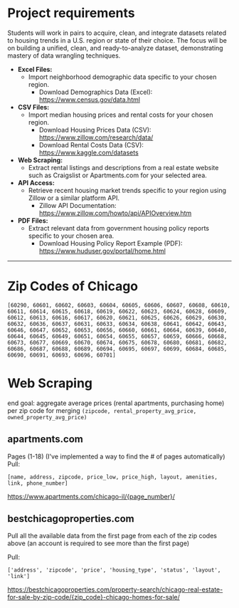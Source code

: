 # Project requirements

Students will work in pairs to acquire, clean, and integrate datasets related to housing trends in a U.S. region or state of their choice. The focus will be on building a unified, clean, and ready-to-analyze dataset, demonstrating mastery of data wrangling techniques.

- **Excel Files:** 
	- Import neighborhood demographic data specific to your chosen region.
		- Download Demographics Data (Excel): https://www.census.gov/data.html
- **CSV Files:** 
	- Import median housing prices and rental costs for your chosen region.
		- Download Housing Prices Data (CSV): https://www.zillow.com/research/data/
		- Download Rental Costs Data (CSV): https://www.kaggle.com/datasets
- **Web Scraping:** 
	- Extract rental listings and descriptions from a real estate website such as Craigslist or Apartments.com for your selected area.
- **API Access:** 
	- Retrieve recent housing market trends specific to your region using Zillow or a similar platform API.
		- Zillow API Documentation: https://www.zillow.com/howto/api/APIOverview.htm
- **PDF Files:** 
	- Extract relevant data from government housing policy reports specific to your chosen area. 
		- Download Housing Policy Report Example (PDF): https://www.huduser.gov/portal/home.html

---

# Zip Codes of Chicago

`[60290, 60601, 60602, 60603, 60604, 60605, 60606, 60607, 60608, 60610, 60611, 60614, 60615, 60618, 60619, 60622, 60623, 60624, 60628, 60609, 60612, 60613, 60616, 60617, 60620, 60621, 60625, 60626, 60629, 60630, 60632, 60636, 60637, 60631, 60633, 60634, 60638, 60641, 60642, 60643, 60646, 60647, 60652, 60653, 60656, 60660, 60661, 60664, 60639, 60640, 60644, 60645, 60649, 60651, 60654, 60655, 60657, 60659, 60666, 60668, 60673, 60677, 60669, 60670, 60674, 60675, 60678, 60680, 60681, 60682, 60686, 60687, 60688, 60689, 60694, 60695, 60697, 60699, 60684, 60685, 60690, 60691, 60693, 60696, 60701]`

# Web Scraping

end goal: aggregate average prices (rental apartments, purchasing home) per zip code for merging
	`(zipcode, rental_property_avg_price, owned_property_avg_price)`

## apartments.com

Pages (1-18) (I've implemented a way to find the # of pages automatically)
Pull:
	
 `[name, address, zipcode, price_low, price_high, layout, amenities, link, phone_number]`

https://www.apartments.com/chicago-il/{page_number}/


## bestchicagoproperties.com

Pull all the available data from the first page from each of the zip codes above (an account is required to see more than the first page) 

Pull:

 `['address', 'zipcode', 'price', 'housing_type', 'status', 'layout', 'link']`

 https://bestchicagoproperties.com/property-search/chicago-real-estate-for-sale-by-zip-code/{zip_code}-chicago-homes-for-sale/
